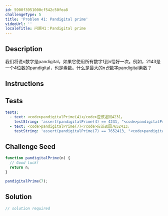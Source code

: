 ```yaml
---
id: 5900f3951000cf542c50fea8
challengeType: 5
title: 'Problem 41: Pandigital prime'
videoUrl: ''
localeTitle: 问题41：Pandigital prime
---
```


## Description
<section id="description">我们将说<i>n</i>数字是pandigital，如果它使用所有数字1到<i>n</i>恰好一次。例如，2143是一个4位数的pandigital，也是素数。什么是最大的<i>n长</i>数字pandigital素数？ </section>

## Instructions
<section id="instructions">
</section>

## Tests
<section id='tests'>

```yml
tests:
  - text: <code>pandigitalPrime(4)</code>应该返回4231。
    testString: 'assert(pandigitalPrime(4) == 4231, "<code>pandigitalPrime(4)</code> should return 4231.");'
  - text: <code>pandigitalPrime(7)</code>应该返回7652413。
    testString: 'assert(pandigitalPrime(7) == 7652413, "<code>pandigitalPrime(7)</code> should return 7652413.");'

```

</section>

## Challenge Seed
<section id='challengeSeed'>

<div id='js-seed'>

```js
function pandigitalPrime(n) {
  // Good luck!
  return n;
}

pandigitalPrime(7);

```

</div>



</section>

## Solution
<section id='solution'>

```js
// solution required
```
</section>
